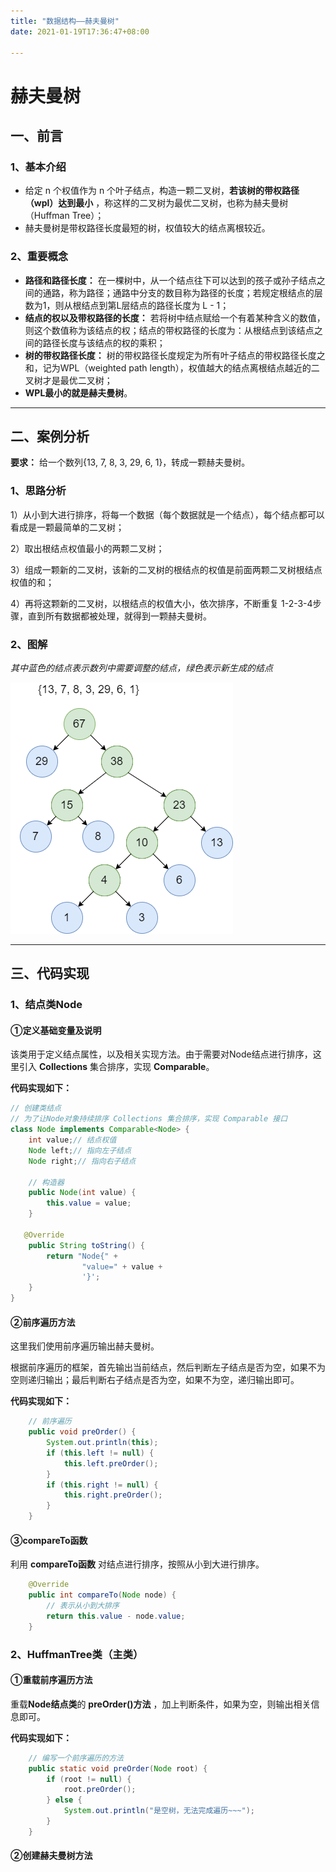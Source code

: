 ```yaml
---
title: "数据结构——赫夫曼树"
date: 2021-01-19T17:36:47+08:00

---
```


# 赫夫曼树

## 一、前言

### 1、基本介绍

-    给定 n 个权值作为 n 个叶子结点，构造一颗二叉树，**若该树的带权路径（wpl）达到最小** ，称这样的二叉树为最优二叉树，也称为赫夫曼树（Huffman Tree）；
-    赫夫曼树是带权路径长度最短的树，权值较大的结点离根较近。

### 2、重要概念

-    **路径和路径长度：** 在一棵树中，从一个结点往下可以达到的孩子或孙子结点之间的通路，称为路径；通路中分支的数目称为路径的长度；若规定根结点的层数为1，则从根结点到第L层结点的路径长度为 L - 1；
-    **结点的权以及带权路径的长度：** 若将树中结点赋给一个有着某种含义的数值，则这个数值称为该结点的权；结点的带权路径的长度为：从根结点到该结点之间的路径长度与该结点的权的乘积；
-    **树的带权路径长度：** 树的带权路径长度规定为所有叶子结点的带权路径长度之和，记为WPL（weighted path length），权值越大的结点离根结点越近的二叉树才是最优二叉树；
-    **WPL最小的就是赫夫曼树**。

---

## 二、案例分析

**要求：** 给一个数列{13, 7, 8, 3, 29, 6, 1}，转成一颗赫夫曼树。

### 1、思路分析

1）从小到大进行排序，将每一个数据（每个数据就是一个结点），每个结点都可以看成是一颗最简单的二叉树；

2）取出根结点权值最小的两颗二叉树；

3）组成一颗新的二叉树，该新的二叉树的根结点的权值是前面两颗二叉树根结点权值的和；

4）再将这颗新的二叉树，以根结点的权值大小，依次排序，不断重复 1-2-3-4步骤，直到所有数据都被处理，就得到一颗赫夫曼树。

### 2、图解

*其中蓝色的结点表示数列中需要调整的结点，绿色表示新生成的结点*

![HuffmanTree](https://github.com/QuakeWang/Figure-bed/blob/master/DataStructures/HuffmanTree01.png?raw=true)

---

## 三、代码实现

### 1、结点类Node

#### ①定义基础变量及说明

该类用于定义结点属性，以及相关实现方法。由于需要对Node结点进行排序，这里引入 **Collections** 集合排序，实现 **Comparable**。

**代码实现如下：**

```java
// 创建类结点
// 为了让Node对象持续排序 Collections 集合排序，实现 Comparable 接口
class Node implements Comparable<Node> {
    int value;// 结点权值
    Node left;// 指向左子结点
    Node right;// 指向右子结点

    // 构造器
    public Node(int value) {
        this.value = value;
    }
  
   @Override
    public String toString() {
        return "Node{" +
                "value=" + value +
                '}';
    }
}
```

#### ②前序遍历方法

这里我们使用前序遍历输出赫夫曼树。

根据前序遍历的框架，首先输出当前结点，然后判断左子结点是否为空，如果不为空则递归输出；最后判断右子结点是否为空，如果不为空，递归输出即可。

**代码实现如下：**

```java
    // 前序遍历
    public void preOrder() {
        System.out.println(this);
        if (this.left != null) {
            this.left.preOrder();
        }
        if (this.right != null) {
            this.right.preOrder();
        }
    }
```

####  ③compareTo函数

利用 **compareTo函数** 对结点进行排序，按照从小到大进行排序。

```java
    @Override
    public int compareTo(Node node) {
        // 表示从小到大排序
        return this.value - node.value;
    }
```


### 2、HuffmanTree类（主类）

#### ①重载前序遍历方法

重载**Node结点类**的 **preOrder()方法** ，加上判断条件，如果为空，则输出相关信息即可。

**代码实现如下：**

```` java
    // 编写一个前序遍历的方法
    public static void preOrder(Node root) {
        if (root != null) {
            root.preOrder();
        } else {
            System.out.println("是空树，无法完成遍历~~~");
        }
    }
````

#### ②创建赫夫曼树方法


